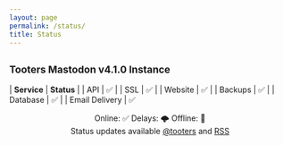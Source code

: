 ```yaml
---
layout: page
permalink: /status/
title: Status
---
```


## <small>Tooters Mastodon v4.1.0 Instance</small>



| **Service**        | **Status** |
| API      | ✅ |
| SSL      | ✅ |
| Website      | ✅ |
| Backups      | ✅ |
| Database      | ✅ |
| Email Delivery      | ✅ 

<center> Online: ✅ Delays: 🌩️ Offline: 🚨 </center>

<center>Status updates available <a href=“https://tooters.org/@tooters/“>@tooters</a> and <a href=“https://tooters.org/@tooters.rss“>RSS</a></center>

